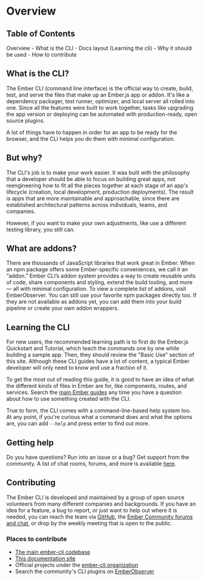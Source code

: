 # Overview

## Table of Contents

Overview
    - What is the CLI
    - Docs layout (Learning the cli)
    - Why it should be used
    - How to contribute

## What is the CLI?

The Ember CLI (command line interface) is the official way to create, build, test, and serve the files that make up an Ember.js app or addon. It's like a dependency packager, test runner, optimizer, and local server all rolled into one. Since all the features were built to work together, tasks like upgrading the app version or deploying can be automated with production-ready, open source plugins.

A lot of things have to happen in order for an app to be ready for the browser, and the CLI helps you do them with minimal configuration.

##  But why?

The CLI's job is to make your work easier.
It was built with the philosophy that a developer should be able to focus on building great apps, not reengineering how to fit all the pieces together at each stage of an app's lifecycle (creation, local development, production deployments). The result is apps that are more maintainable and approachable, since there are established architectural patterns across individuals, teams, and companies.

However, if you want to make your own adjustments, like use a different testing library, you still can.

## What are addons?

There are thousands of JavaScript libraries that work great in Ember. When an npm package offers some Ember-specific conveniences, we call it an “addon.” Ember CLI’s addon system provides a way to create reusable units of code, share components and styling, extend the build tooling, and more — all with minimal configuration. To view a complete list of addons, visit EmberObserver. You can still use your favorite npm packages directly too. If they are not available as addons yet, you can add them into your build pipeline or create your own addon wrappers.

## Learning the CLI

For new users, the recommended learning path is to first do the Ember.js Quickstart and Tutorial, which teach the commands one by one while building a sample app. Then, they should review the "Basic Use" section of this site. Although these CLI guides have a lot of content, a typical Ember developer will only need to know and use a fraction of it.

To get the most out of reading this guide, it is good to have an idea of what the different kinds of files in Ember are for, like components, routes, and services. Search the [main Ember guides](https://guides.emberjs.com/release/) any time you have a question about how to use something created with the CLI.

True to form, the CLI comes with a command-line-based help system too. At any point, if you're curious what a command does and what the options are, you can add `--help` and press enter to find out more.

## Getting help

Do you have questions? Run into an issue or a bug? Get support from the community. A list of chat rooms, forums, and more is available [here](https://www.emberjs.com/learn/).

## Contributing

The Ember CLI is developed and maintained by a group of open source volunteers from many different companies and backgrounds. If you have an idea for a feature, a bug to report, or just want to help out where it is needed, you can reach the team via [GitHub](https://github.com/ember-cli), the [Ember Community forums and chat](https://www.emberjs.com/learn/), or drop by the weekly meeting that is open to the public.

### Places to contribute

- [The main ember-cli codebase](https://github.com/ember-cli/ember-cli) 
- [This documentation site](https://github.com/ember-learn/cli-guides)
- Official projects under the [ember-cli organization](https://github.com/ember-cli/) 
- Search the community's CLI plugins on [EmberObserver](https://emberobserver.com)
